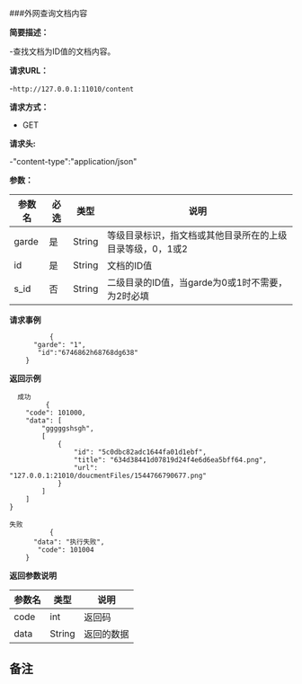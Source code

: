 ###外网查询文档内容

**简要描述：** 

-查找文档为ID值的文档内容。

**请求URL：** 

-`http://127.0.0.1:11010/content`

**请求方式：**

- GET 

**请求头:**

-"content-type":"application/json"

**参数：** 

| 参数名  | 必选 | 类型     |说明|
| ------ | -------- | -------- |------|
|garde |	是 |	String |	等级目录标识，指文档或其他目录所在的上级目录等级，0，1或2|
|id |	是 |	String |	文档的ID值|
|s_id |	否 |	String |	二级目录的ID值，当garde为0或1时不需要，为2时必填|

**请求事例**

```
          {
      "garde": "1",
       "id":"6746862h68768dg638"
    }
```

 **返回示例**
 
```
  成功
         {
    "code": 101000,
    "data": [
        "gggggshsgh",
        [
            {
                "id": "5c0dbc82adc1644fa01d1ebf",
                "title": "634d38441d07819d24f4e6d6ea5bff64.png",
                "url": "127.0.0.1:21010/doucmentFiles/1544766790677.png"
            }
        ]
    ]
}
```

```   
失败
          {
      "data": "执行失败",
       "code": 101004
    }
```

**返回参数说明**

| 参数名  |   类型     |说明|
| ------ | -------- |------|
| code | int |返回码|
|data|String|返回的数据|

**备注**
-

